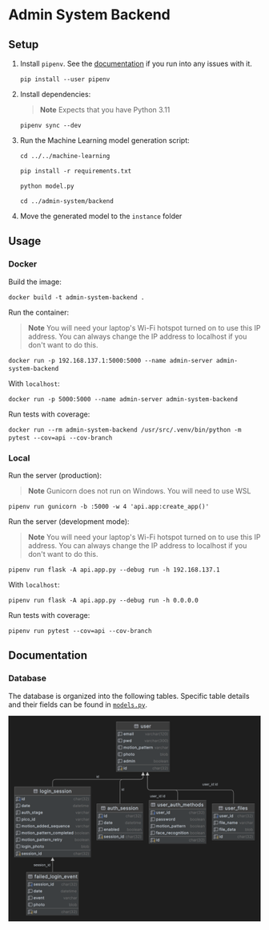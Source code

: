 # Admin System Backend

## Setup

1. Install `pipenv`. See the [documentation](https://pipenv.pypa.io/en/latest/) if you run into any issues with it.
   ```shell
   pip install --user pipenv
   ```

2. Install dependencies:
   > **Note**
   > Expects that you have Python 3.11
    ```shell
    pipenv sync --dev
    ```
3. Run the Machine Learning model generation script:
   ```shell
   cd ../../machine-learning
    ```
    ```shell
   pip install -r requirements.txt
   ```
    ```shell
   python model.py
   ```
   ```shell
   cd ../admin-system/backend
   ```
4. Move the generated model to the `instance` folder   

## Usage

### Docker
Build the image:
```shell
docker build -t admin-system-backend .
```

Run the container:
> **Note**
> You will need your laptop's Wi-Fi hotspot turned on to use this IP address. You can always change the IP address to localhost if you don't want to do this.
```shell
docker run -p 192.168.137.1:5000:5000 --name admin-server admin-system-backend
```

With `localhost`:
```shell
docker run -p 5000:5000 --name admin-server admin-system-backend
```

Run tests with coverage:
```shell
docker run --rm admin-system-backend /usr/src/.venv/bin/python -m pytest --cov=api --cov-branch
```

### Local
Run the server (production):
> **Note**
> Gunicorn does not run on Windows. You will need to use WSL
```shell
pipenv run gunicorn -b :5000 -w 4 'api.app:create_app()'
```

Run the server (development mode):
> **Note**
> You will need your laptop's Wi-Fi hotspot turned on to use this IP address. You can always change the IP address to localhost if you don't want to do this.
```shell
pipenv run flask -A api.app.py --debug run -h 192.168.137.1
```
With `localhost`:
```shell
pipenv run flask -A api.app.py --debug run -h 0.0.0.0
```

Run tests with coverage:
```shell
pipenv run pytest --cov=api --cov-branch
```

## Documentation

### Database

The database is organized into the following tables. Specific table details and their fields can be found in [`models.py`](api/models.py).

![img.png](images/database-diagram.png)
